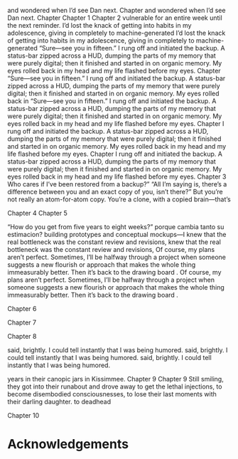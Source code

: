 ﻿and wondered when I’d see Dan next. Chapter
and wondered when I’d see Dan next. Chapter
Chapter 1
Chapter 2
vulnerable for an entire week until the next reminder. I’d lost the knack of getting into habits in my adolescence, giving in completely to machine-generated
I’d lost the knack of getting into habits in my adolescence, giving in completely to machine-generated
“Sure—see you in fifteen.” I rung off and initiated the backup. A status-bar zipped across a HUD, dumping the parts of my memory that were purely digital; then it finished and started in on organic memory. My eyes rolled back in my head and my life flashed before my eyes. Chapter
“Sure—see you in fifteen.” I rung off and initiated the backup. A status-bar zipped across a HUD, dumping the parts of my memory that were purely digital; then it finished and started in on organic memory. My eyes rolled back in
“Sure—see you in fifteen.” I rung off and initiated the backup. A status-bar zipped across a HUD, dumping the parts of my memory that were purely digital; then it finished and started in on organic memory. My eyes rolled back in my head and my life flashed before my eyes. Chapter
I rung off and initiated the backup. A status-bar zipped across a HUD, dumping the parts of my memory that were purely digital; then it finished and started in on organic memory. My eyes rolled back in my head and my life flashed before my eyes. Chapter
I rung off and initiated the backup. A status-bar zipped across a HUD, dumping the parts of my memory that were purely digital; then it finished and started in on organic memory. My eyes rolled back in my head and my life flashed before my eyes. Chapter 3
Who cares if I’ve been restored from a backup?” “All I’m saying is, there’s a difference between you and an exact copy of you, isn’t there?”
But you’re not really an atom-for-atom copy. You’re a clone, with a copied brain—that’s

Chapter 4
Chapter 5

“How do you get from five years to eight weeks?”
porque cambia tanto su estimacion?
building prototypes and conceptual mockups—I knew that the real bottleneck was the constant review and revisions,
knew that the real bottleneck was the constant review and revisions,
Of course, my plans aren’t perfect. Sometimes, I’ll be halfway through a project when someone suggests a new flourish or approach that makes the whole thing immeasurably better. Then it’s back to the drawing board .
Of course, my plans aren’t perfect. Sometimes, I’ll be halfway through a project when someone suggests a new flourish or approach that makes the whole thing immeasurably better. Then it’s back to the drawing board .

Chapter 6



Chapter 7


Chapter 8


said, brightly. I could tell instantly that I was being humored.
said, brightly. I could tell instantly that I was being humored.
said, brightly. I could tell instantly that I was being humored.

years in their canopic jars in Kissimmee. Chapter 9
Chapter 9
Still smiling, they got into their runabout and drove away to get the lethal injections, to become disembodied consciousnesses, to lose their last moments with their darling daughter.
to deadhead

Chapter 10

Acknowledgements
==========
